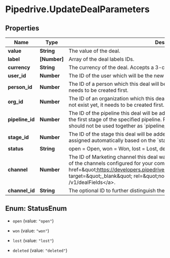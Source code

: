 # Pipedrive.UpdateDealParameters

## Properties

Name | Type | Description | Notes
------------ | ------------- | ------------- | -------------
**value** | **String** | The value of the deal. | [optional] 
**label** | **[Number]** | Array of the deal labels IDs. | [optional] 
**currency** | **String** | The currency of the deal. Accepts a 3-character currency code. | [optional] 
**user_id** | **Number** | The ID of the user which will be the new owner of the deal. | [optional] 
**person_id** | **Number** | The ID of a person which this deal will be linked to. If the person does not exist yet, it needs to be created first. | [optional] 
**org_id** | **Number** | The ID of an organization which this deal will be linked to. If the organization does not exist yet, it needs to be created first. | [optional] 
**pipeline_id** | **Number** | The ID of the pipeline this deal will be added to. By default, the deal will be added to the first stage of the specified pipeline. Please note that &#x60;pipeline_id&#x60; and &#x60;stage_id&#x60; should not be used together as &#x60;pipeline_id&#x60; will be ignored. | [optional] 
**stage_id** | **Number** | The ID of the stage this deal will be added to. Please note that a pipeline will be assigned automatically based on the &#x60;stage_id&#x60;. | [optional] 
**status** | **String** | open &#x3D; Open, won &#x3D; Won, lost &#x3D; Lost, deleted &#x3D; Deleted. | [optional] 
**channel** | **Number** | The ID of Marketing channel this deal was created from. Provided value must be one of the channels configured for your company which you can fetch with &lt;a href&#x3D;\&quot;https://developers.pipedrive.com/docs/api/v1/DealFields#getDealField\&quot; target&#x3D;\&quot;_blank\&quot; rel&#x3D;\&quot;noopener noreferrer\&quot;&gt;GET /v1/dealFields&lt;/a&gt;. | [optional] 
**channel_id** | **String** | The optional ID to further distinguish the Marketing channel. | [optional] 



## Enum: StatusEnum


* `open` (value: `"open"`)

* `won` (value: `"won"`)

* `lost` (value: `"lost"`)

* `deleted` (value: `"deleted"`)




